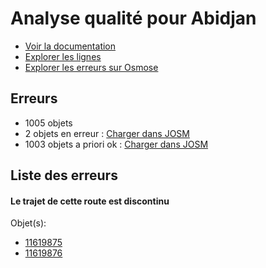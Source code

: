 # Analyse qualité pour Abidjan
- [Voir la documentation](https://wiki.openstreetmap.org/wiki/FR:WikiProject_C%C3%B4te_d'Ivoire/Transport_Abidjan)
- [Explorer les lignes](https://jungle-bus.github.io/unroll/?project=Abidjan)
- [Explorer les erreurs sur Osmose](http://osmose.openstreetmap.fr/fr/errors/?country=ivory_coast&item=9014,1260,2140)


## Erreurs
- 1005 objets
- 2 objets en erreur : [Charger dans JOSM](http://localhost:8111/load_object?relation_members=true&objects=r11619875,r11619876)
- 1003 objets a priori ok : [Charger dans JOSM](http://localhost:8111/load_object?relation_members=true&objects=r10464893,r10465035,r10246667,r10246746,r10247975,r10211655,r10235280,r10271257,r10286458,r10286236,r10279858,r10233569,r10408939,r10237485,r10216288,r10290876,r10290233,r10289989,r10213167,r10395065,r10395178,r10395136,r10192143,r10248235,r10187611,r10228020,r5985016,r10201145,r10241119,r10231465,r10232988,r10240686,r10270789,r10190159,r9589447,r10228047,r10301060,r10265827,r10230294,r10192153,r10261637,r10225666,r10257679,r10241609,r10234049,r10266646,r10212293,r10235433,r10301478,r10212448,r10266864,r10267036,r10270241,r10270989,r10241430,r10241191,r10173635,r10199868,r10213431,r10265924,r10206969,r10220180,r10220245,r10187867,r10256311,r10212284,r10301548,r10191924,r10271088,r10256167,r10246874,r10246195,r10206110,r10228332,r10216195,r10228894,r10215677,r10247373,r10190354,r10241995,r10247522,r10228286,r10241381,r10289376,r10260743,r10238035,r10228640,r10229775,r10211372,r10200077,r10291303,r10261222,r10211824,r10087961,r10220807,r10206986,r10300549,r10289749,r10240809,r10281561,r10282981,r10283602,r10283796,r10228996,r10215413,r10286821,r10280602,r10228832,r10434093,r10285983,r10286387,r10361922,r10286586,r10397199,r10397090,r10189319,r10215245,r10391644,r10394941,r10179435,r10184139,r10184730,r10184964,r10185142,r10185406,r10460517,r10461307,r11600997,r11604247,r11702772,r10179006,r10185169,r10185403,r10402404,r10402518,r10402749,r10403055,r10404238,r10406387,r10406547,r10406621,r10406865,r10407729,r10407850,r10409494,r10409714,r10410754,r10411047,r10430127,r10430627,r10442364,r10459360,r10459458,r10460657,r10460968,r10461146,r10461959,r10474495,r10474747,r10476005,r10476178,r10476298,r10480217,r10480360,r10480446,r10480461,r10480573,r10521453,r11535716,r11703076,r11703113,r11703171,r11703223,r11703304,r10406129,r10403061,r11592212,r11619877,r11619939,r11620000,r11620022,r11620051,r11620886,r11620905,r11702376,r11702592,r11702874,r11702965,r11703071,r11703128,r11758498,r11758556,r10651885,r10651976,r10653426,r10653562,r10653808,r11573879,r11592326,r11592497,r11592766,r11592897,r11592959,r11593183,r11596845,r11597012,r11597137,r11597169,r11597201,r11597456,r11600234,r11600299,r11600482,r10413253,r11592064,r11597021,r10408669,r10408694,r10408727,r10412424,r10412781,r10413050,r10413162,r10413686,r10416510,r10416736,r10430197,r10430593,r10431102,r10628612,r10628718,r10628857,r10653984,r10669276,r11529699,r11531745,r11531813,r11531971,r11532200,r11532307,r11532430,r11532537,r11539651,r11539787,r11543111,r11543163,r11543219,r11543567,r11543885,r11581772,r11581822,r11581878,r11591910,r11592007,r11592121,r10672696,r10676982,r10677072,r10677135,r10677516,r10677691,r11527162,r11527427,r11529097,r11529225,r11529405,r11538371,r11538539,r11538775,r11539470,r11539584,r10647547,r10647596,r10647737,r10670070,r10670151,r11702225,r11702278,r10408771,r10408836,r11544387,r11544470,r11548462,r11555785,r11555928,r11569330,r11569444,r11572895,r11578622,r11580511,r11580548,r11581068,r11581116,r11581529,r11581693,r11581798,r11581842,r11583609,r11583655,r11583703,r11583900,r11588596,r11588862,r11588965,r11589210,r11592385,r11592419,r11592466,r11592571,r11592774,r11592840,r11596432,r11596455,r11596584,r11596698,r11596735,r11596752,r11596793,r11596832,r11596868,r11596890,r11619625,r11619658,r11619704,r11702381,r5985015,r5986717,r8774949,r8778704,r9589445,r9589446,r10087879,r10173633,r10173634,r10178669,r10178996,r10179433,r10179434,r10183939,r10184124,r10184409,r10184729,r10184954,r10184962,r10184963,r10185122,r10185123,r10185168,r10185402,r10185404,r10185405,r10186002,r10186314,r10187868,r10188094,r10188362,r10188868,r10189025,r10189317,r10189318,r10190158,r10190187,r10190353,r10191847,r10191923,r10191926,r10192050,r10192152,r10192285,r10192310,r10199196,r10199867,r10199984,r10200076,r10201097,r10201144,r10206109,r10206280,r10206587,r10206679,r10206968,r10206984,r10206985,r10211370,r10211371,r10211654,r10211802,r10211822,r10211823,r10212059,r10212283,r10212291,r10212292,r10212447,r10213165,r10213166,r10213300,r10213429,r10213430,r10213485,r10215243,r10215244,r10215412,r10215599,r10215675,r10215676,r10216194,r10216287,r10216365,r10216414,r10217853,r10217854,r10220178,r10220179,r10220244,r10220282,r10220806,r10225401,r10225665,r10228019,r10228045,r10228046,r10228185,r10228284,r10228285,r10228331,r10228619,r10228638,r10228639,r10228830,r10228831,r10228893,r10228982,r10228994,r10228995,r10229085,r10229117,r10229774,r10230044,r10230293,r10230474,r10231464,r10231839,r10232987,r10233567,r10233568,r10233895,r10234048,r10234830,r10235070,r10235071,r10235278,r10235279,r10235432,r10235486,r10235487,r10235565,r10237484,r10238033,r10238034,r10240674,r10240675,r10240685,r10240807,r10240808,r10240913,r10240914,r10241038,r10241117,r10241118,r10241190,r10241220,r10241379,r10241380,r10241429,r10241587,r10241607,r10241608,r10241994,r10242016,r10246091,r10246092,r10246194,r10246442,r10246443,r10246666,r10246745,r10246873,r10247372,r10247520,r10247521,r10247974,r10248233,r10248234,r10256124,r10256166,r10256269,r10256310,r10256955,r10257084,r10257356,r10257678,r10257967,r10260742,r10260867,r10261220,r10261221,r10261631,r10261632,r10261636,r10261866,r10261980,r10262496,r10265825,r10265826,r10265922,r10265923,r10266010,r10266156,r10266644,r10266645,r10266862,r10266863,r10267034,r10267035,r10267754,r10270239,r10270240,r10270787,r10270788,r10270988,r10271086,r10271087,r10271255,r10271256,r10279856,r10279857,r10280600,r10280601,r10281559,r10281560,r10282979,r10282980,r10283600,r10283601,r10283794,r10283795,r10285981,r10285982,r10286234,r10286235,r10286386,r10286456,r10286457,r10286494,r10286585,r10286811,r10286819,r10286820,r10289374,r10289375,r10289747,r10289748,r10289987,r10289988,r10290231,r10290232,r10290875,r10290940,r10291017,r10291226,r10291227,r10291301,r10291302,r10300150,r10300547,r10300548,r10300807,r10301058,r10301059,r10301477,r10301546,r10301547,r10361921,r10362134,r10362403,r10366136,r10391642,r10391643,r10394939,r10394940,r10395063,r10395064,r10395134,r10395135,r10395176,r10395177,r10397088,r10397089,r10397197,r10397198,r10398565,r10402402,r10402403,r10402516,r10402517,r10402747,r10402748,r10403053,r10403054,r10403059,r10403060,r10404236,r10404237,r10406127,r10406128,r10406385,r10406386,r10406545,r10406546,r10406619,r10406620,r10406863,r10406864,r10407727,r10407728,r10407848,r10407849,r10408667,r10408668,r10408692,r10408693,r10408725,r10408726,r10408769,r10408770,r10408834,r10408835,r10408844,r10409492,r10409493,r10409712,r10409713,r10410752,r10410753,r10411046,r10412113,r10412422,r10412423,r10412779,r10412780,r10413048,r10413049,r10413160,r10413161,r10413251,r10413252,r10413684,r10413685,r10416163,r10416468,r10416469,r10416508,r10416509,r10416734,r10416735,r10430125,r10430126,r10430195,r10430196,r10430591,r10430592,r10430625,r10430626,r10431100,r10431101,r10434091,r10434092,r10442362,r10442363,r10459358,r10459359,r10459456,r10459457,r10460515,r10460516,r10460655,r10460656,r10460966,r10460967,r10461305,r10461306,r10461957,r10461958,r10465033,r10465034,r10465083,r10474250,r10474251,r10474493,r10474494,r10474745,r10474746,r10476003,r10476004,r10476176,r10476177,r10476296,r10476297,r10480215,r10480216,r10480358,r10480359,r10480444,r10480445,r10480459,r10480460,r10480571,r10480572,r10521451,r10521452,r10628610,r10628611,r10628716,r10628717,r10628855,r10628856,r10647545,r10647546,r10647594,r10647595,r10647735,r10647736,r10651883,r10651884,r10651974,r10651975,r10653424,r10653425,r10653560,r10653561,r10653806,r10653807,r10653982,r10653983,r10669274,r10669275,r10670068,r10670069,r10670149,r10670150,r10672694,r10672695,r10676980,r10676981,r10677070,r10677071,r10677133,r10677134,r10677514,r10677515,r10677689,r10677690,r11527160,r11527161,r11527425,r11527426,r11529095,r11529096,r11529223,r11529224,r11529403,r11529404,r11529697,r11529698,r11531743,r11531744,r11531811,r11531812,r11531969,r11531970,r11532198,r11532199,r11532305,r11532306,r11532428,r11532429,r11532535,r11532536,r11535714,r11535715,r11538369,r11538370,r11538537,r11538538,r11538774,r11539468,r11539469,r11539582,r11539583,r11539649,r11539650,r11539785,r11539786,r11543109,r11543110,r11543161,r11543162,r11543217,r11543218,r11543565,r11543566,r11543883,r11543884,r11544385,r11544386,r11544468,r11544469,r11548460,r11548461,r11555783,r11555784,r11555926,r11555927,r11569013,r11569328,r11569329,r11569442,r11569443,r11572893,r11572894,r11573878,r11578620,r11578621,r11580509,r11580510,r11580546,r11580547,r11581066,r11581067,r11581114,r11581115,r11581527,r11581528,r11581691,r11581692,r11581770,r11581771,r11581796,r11581797,r11581820,r11581821,r11581840,r11581841,r11581876,r11581877,r11583590,r11583591,r11583652,r11583653,r11583701,r11583702,r11583898,r11583899,r11588594,r11588595,r11588860,r11588861,r11588963,r11588964,r11589208,r11589209,r11591908,r11591909,r11592005,r11592006,r11592062,r11592063,r11592119,r11592120,r11592210,r11592211,r11592324,r11592325,r11592383,r11592384,r11592417,r11592418,r11592464,r11592465,r11592495,r11592496,r11592569,r11592570,r11592764,r11592765,r11592772,r11592773,r11592838,r11592839,r11592895,r11592896,r11592957,r11592958,r11593181,r11593182,r11596430,r11596431,r11596453,r11596454,r11596582,r11596583,r11596696,r11596697,r11596733,r11596734,r11596750,r11596751,r11596791,r11596792,r11596830,r11596831,r11596843,r11596844,r11596866,r11596867,r11596888,r11596889,r11597010,r11597011,r11597019,r11597020,r11597122,r11597136,r11597167,r11597168,r11597199,r11597200,r11597454,r11597455,r11600232,r11600233,r11600297,r11600298,r11600480,r11600481,r11600819,r11600995,r11600996,r11604245,r11604246,r11619623,r11619624,r11619656,r11619657,r11619702,r11619703,r11619937,r11619938,r11619998,r11619999,r11620020,r11620021,r11620049,r11620050,r11620884,r11620885,r11620903,r11620904,r11702223,r11702224,r11702276,r11702277,r11702374,r11702375,r11702379,r11702380,r11702590,r11702591,r11702770,r11702771,r11702872,r11702873,r11702963,r11702964,r11703069,r11703070,r11703074,r11703075,r11703111,r11703112,r11703126,r11703127,r11703169,r11703170,r11703221,r11703222,r11703302,r11703303,r11758496,r11758497,r11758554,r11758555)

## Liste des erreurs

#### Le trajet de cette route est discontinu



Objet(s):

- [11619875](http://localhost:8111/load_object?relation_members=true&objects=r11619875)
- [11619876](http://localhost:8111/load_object?relation_members=true&objects=r11619876)

    
